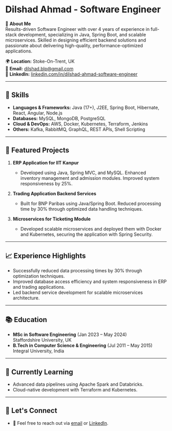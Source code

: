 # Dilshad Ahmad - Software Engineer

🚀 **About Me**  
Results-driven Software Engineer with over 4 years of experience in full-stack development, specializing in Java, Spring Boot, and scalable microservices. Skilled in designing efficient backend solutions and passionate about delivering high-quality, performance-optimized applications.

🌍 **Location:** Stoke-On-Trent, UK  
📧 **Email:** [dilshad.blp@gmail.com](mailto:dilshad.blp@gmail.com)  
🔗 **LinkedIn:** [linkedin.com/in/dilshad-ahmad-software-engineer](https://www.linkedin.com/in/dilshad-ahmad-software-engineer/)  

---

## 🚀 Skills
- **Languages & Frameworks:** Java (17+), J2EE, Spring Boot, Hibernate, React, Angular, Node.js  
- **Databases:** MySQL, MongoDB, PostgreSQL  
- **Cloud & DevOps:** AWS, Docker, Kubernetes, Terraform, Jenkins  
- **Others:** Kafka, RabbitMQ, GraphQL, REST APIs, Shell Scripting  

---

## 💼 Featured Projects
1. **ERP Application for IIT Kanpur**  
   - Developed using Java, Spring MVC, and MySQL. Enhanced inventory management and admission modules. Improved system responsiveness by 25%.

2. **Trading Application Backend Services**  
   - Built for BNP Paribas using Java/Spring Boot. Reduced processing time by 30% through optimized data handling techniques.

3. **Microservices for Ticketing Module**  
   - Developed scalable microservices and deployed them with Docker and Kubernetes, securing the application with Spring Security.

---

## 📈 Experience Highlights
- Successfully reduced data processing times by 30% through optimization techniques.
- Improved database access efficiency and system responsiveness in ERP and trading applications.
- Led backend service development for scalable microservices architecture.

---

## 📚 Education
- **MSc in Software Engineering** (Jan 2023 – May 2024)  
  Staffordshire University, UK  
- **B.Tech in Computer Science & Engineering** (Jul 2011 – May 2015)  
  Integral University, India  

---

## 🌱 Currently Learning
- Advanced data pipelines using Apache Spark and Databricks.  
- Cloud-native development with Terraform and Kubernetes.

---

## 🤝 Let's Connect
- 💌 Feel free to reach out via [email](mailto:dilshad.blp@gmail.com) or [LinkedIn](https://www.linkedin.com/in/dilshad-ahmad-software-engineer/).
